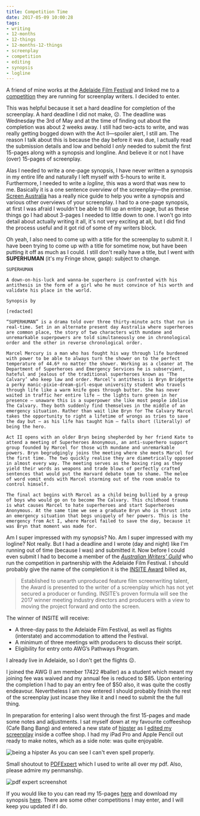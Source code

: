 ```yaml
---
title: Competition Time
date: 2017-05-09 10:00:28
tags:
- writing
- 12-months
- 12-things
- 12-months-12-things
- screenplay
- competition
- editing
- synopsis
- logline
---
```


A friend of mine works at the [Adelaide Film Festival](https://adelaidefilmfestival.org) and linked me to a [competition](https://awg.com.au/insite-award/) they are running for screenplay writers. I decided to enter.

This was helpful because it set a hard deadline for completion of the screenplay. A hard deadline I did not make, ☹️. The deadline was Wednesday the 3rd of May and at the time of finding out about the completion was about 2 weeks away. I still had two-acts to write, and was really getting bogged down with the Act II—spoiler alert, I still am. The reason I talk about this is because the day before it was due, I actually read the submission details and low and behold I _only_ needed to submit the first 15-pages along with a synopsis and longline. And believe it or not I have (over) 15-pages of screenplay.

Alas I needed to write a one-page synopsis, I have never written a synopsis in my entire life and naturally I left myself with 5-hours to write it. Furthermore, I needed to write a _logline_, this was a word that was new to me. Basically it is a one sentence overview of the screenplay—the premise. [Screen Australia](https://www.screenaustralia.gov.au/getmedia/ae5708a4-05d9-4db0-b5fb-4f999fdfed57/What-is-a-synopsis.pdf) has a really nice guide to help you write a synopsis and various other overviews of your screenplay. I had to a one-page synopsis, at first I was afraid I wouldn't be able to fill up an entire page, but as these things go I had about 3-pages I needed to little down to one. I won't go into detail about actually writing it all, it's not very exciting at all, but I did find the process useful and it got rid of some of my writers block.

Oh yeah, I also need to come up with a title for the screenplay to submit it. I have been trying to come up with a title for sometime now, but have been putting it off as much as I could. I still don't really have a title, but I went with **SUPERHUMAN** (it's my Fringe show, gasp): subject to change.

    SUPERHUMAN

    A down-on-his-luck and wanna-be superhero is confronted with his antithesis in the form of a girl who he must convince of his worth and validate his place in the world.

    Synopsis by

    [redacted]

    “SUPERHUMAN” is a drama told over three thirty-minute acts that run in real-time. Set in an alternate present day Australia where superheroes are common place, the story of two characters with mundane and unremarkable superpowers are told simultaneously one in chronological order and the other in reverse chronological order.

    Marcel Mercury is a man who has fought his way through life burdened with power to be able to always turn the shower on to the perfect temperature of 44.6º no matter the shower. Working as a cleaner at The Department of Superheroes and Emergency Services he is subservient, hateful and jealous of the traditional superheroes known as ‘The Calvary’ who keep law and order. Marcel’s antithesis is Bryn Bridgette a perky manic-pixie-dream-girl-esque university student who travels through life like a warm knife goes through butter. She has never waited in traffic her entire life — the lights turn green in her presence — unaware this is a superpower she like most people idolise The Calvary. They both suddenly find themselves in the middle of an emergency situation. Rather than wait like Bryn for The Calvary Marcel takes the opportunity to right a lifetime of wrongs as tries to save the day but — as his life has taught him — falls short (literally) of being the hero.

    Act II opens with an older Bryn being shepherded by her friend Kate to attend a meeting of Superheroes Anonymous, an anti-superhero support group founded by Marcel for those with mundane and unremarkable powers. Bryn begrudgingly joins the meeting where she meets Marcel for the first time. The two quickly realise they are diametrically opposed in almost every way. The meeting serves as the boxing ring as they yield their words as weapons and trade blows of perfectly crafted sentences that would put the Harvard debate team to shame. The melee of word vomit ends with Marcel storming out of the room unable to control himself.

    The final act begins with Marcel as a child being bullied by a group of boys who would go on to become The Calvary. This childhood trauma is what causes Marcel to hate superheroes and start Superheroes Anonymous. At the same time we see a graduate Bryn who is thrust into an emergency situation that begs uniquely of her powers. This is the emergency from Act I, where Marcel failed to save the day, because it was Bryn that moment was made for.

Am I super impressed with my synopsis? No. Am I super impressed with my logline? Not really. But I had a deadline and I wrote (day and night) like I'm running out of time (because I was) and submitted it. Now before I could even submit I had to become a member of the _[Australian Writers' Guild](https://awg.com.au)_ who run the competition in partnership with the Adelaide Film Festival. I should probably give the name of the completion it is the [INSITE Award](https://awg.com.au/insite-award/) billed as,

> Established to unearth unproduced feature film screenwriting talent, the Award is presented to the writer of a screenplay which has not yet secured a producer or funding. INSITE’s proven formula will see the 2017 winner meeting industry directors and producers with a view to moving the project forward and onto the screen.

The winner of INSITE will receive:

- A three-day pass to the Adelaide Film Festival, as well as flights (interstate) and accommodation to attend the Festival.
- A minimum of three meetings with producers to discuss their script.
- Eligibility for entry onto AWG’s Pathways Program.

I already live in Adelaide, so I don't get the flights ☹️.

I joined the AWG (I am member 17422 #baller) as a student which meant my joining fee was waived and my annual fee is reduced to $85. Upon entering the completion I had to pay an entry fee of $50 also, it was quite the costly endeavour. Nevertheless I am now entered I should probably finish the rest of the screenplay just incase they like it and I need to submit the the full thing.

In preparation for entering I also went through the first 15-pages and made some notes and adjustments. I sat myself down at my favourite coffeeshop (Cafe Bang Bang) and entered a new state of [hipster](https://www.shutterstock.com/image-photo/portrait-smiling-hipster-having-coffee-writing-309279626) as I [edited my screenplay](https://www.youtube.com/watch?v=NTSGp4UdEvQ) inside a coffee shop. I had my iPad Pro and Apple Pencil out ready to make notes, which as a side note: was quite enjoyable.

![being a hipster](/content/images/2017/05/4DC2CBFF-0ABF-45F8-ACA8-E9AD3D196148.jpeg) As you can see I can't even spell properly.

Small shoutout to [PDFExpert](https://pdfexpert.com) which I used to write all over my pdf. Also, please admire my penmanship.

![pdf expert screenshot](/content/images/2017/05/IMG_0053.PNG)

If you would like to you can read my 15-pages [here](https://jden.me/blog/Superhuman.pdf) and download my synopsis [here](https://jden.me/blog/Synopsis.pdf). There are some other competitions I may enter, and I will keep you updated if I do.
